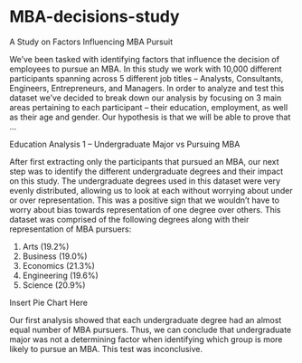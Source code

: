 # MBA-decisions-study
A Study on Factors Influencing MBA Pursuit

We’ve been tasked with identifying factors that influence the decision of employees to pursue an MBA. In this study we work with 10,000 different participants spanning across 5 different job titles – Analysts, Consultants, Engineers, Entrepreneurs, and Managers. 
In order to analyze and test this dataset we’ve decided to break down our analysis by focusing on 3 main areas pertaining to each participant – their education, employment, as well as their age and gender. Our hypothesis is that we will be able to prove that …

Education
Analysis 1 – Undergraduate Major vs Pursuing MBA

After first extracting only the participants that pursued an MBA, our next step was to identify the different undergraduate degrees and their impact on this study. The undergraduate degrees used in this dataset were very evenly distributed, allowing us to look at each without worrying about under or over representation. This was a positive sign that we wouldn’t have to worry about bias towards representation of one degree over others.
This dataset was comprised of the following degrees along with their representation of MBA pursuers: 
1)	Arts (19.2%)
2)	Business (19.0%)
3)	Economics (21.3%)
4)	Engineering (19.6%)
5)	Science (20.9%)
   
Insert Pie Chart Here

Our first analysis showed that each undergraduate degree had an almost equal number of MBA pursuers. Thus, we can conclude that undergraduate major was not a determining factor when identifying which group is more likely to pursue an MBA. This test was inconclusive. 
